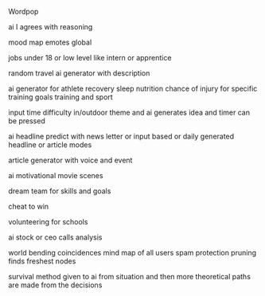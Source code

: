 Wordpop

ai I agrees with reasoning

mood map emotes global

jobs under 18 or low level like intern or apprentice

random travel ai generator with description

ai generator for athlete recovery sleep nutrition chance of injury for specific training goals training and sport

input time difficulty in/outdoor theme and ai generates idea and timer can be pressed

ai headline predict with news letter or input based or daily generated headline or article modes

article generator with voice and event

ai motivational movie scenes

dream team for skills and goals

cheat to win

volunteering for schools

ai stock or ceo calls analysis

world bending coincidences mind map of all users spam protection pruning finds freshest nodes

survival method given to ai from situation and then more theoretical paths are made from the decisions
